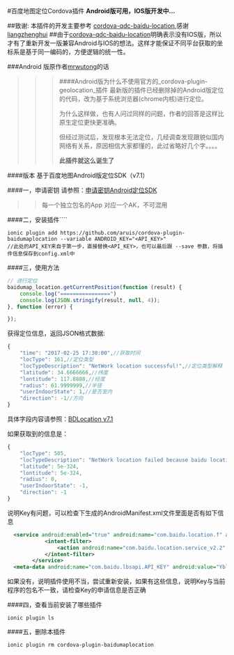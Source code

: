 #百度地图定位Cordova插件
__Android版可用，IOS版开发中...__


##致谢: 本插件的开发主要参考 [cordova-qdc-baidu-location](https://github.com/liangzhenghui/cordova-qdc-baidu-location),感谢[liangzhenghui](https://github.com/liangzhenghui)
##由于[cordova-qdc-baidu-location](https://github.com/liangzhenghui/cordova-qdc-baidu-location)明确表示没有IOS版，所以才有了重新开发一版兼容Android与IOS的想法。这样才能保证不同平台获取的坐标系是基于同一编码的，方便逻辑的统一性。

###Android 版原作者[mrwutong](https://github.com/mrwutong)的话

>>>####Android版为什么不使用官方的_cordova-plugin-geolocation_插件
>>>最新版的插件已经删除掉的Android版定位的代码，改为基于系统浏览器(chrome内核)进行定位。
>>>
>>>为什么这样做，也有人问过同样的问题，作者的回答是这样比原生定位更快更准确。
>>>
>>>但经过测试后，发现根本无法定位，几经调查发现跟貌似国内网络有关系，原因相信大家都懂的，此过省略好几个字。。。。
>>>
>>>__此插件就这么诞生了__

####版本
基于百度地图Android版定位SDK（v7.1）

####一，申请密钥
请参照：[申请密钥Android定位SDK](http://developer.baidu.com/map/index.php?title=android-locsdk/guide/key)

>>每一个独立包名的App 对应一个AK，不可混用

####二，安装插件````

```shell
ionic plugin add https://github.com/aruis/cordova-plugin-baidumaplocation --variable ANDROID_KEY="<API_KEY>"
//此处的API_KEY来自于第一步，直接替换<API_KEY>，也可以最后跟 --save 参数，将插件信息保存到config.xml中
```

####三，使用方法

```javascript
// 进行定位
baidumap_location.getCurrentPosition(function (result) {
    console.log("================")
    console.log(JSON.stringify(result, null, 4));
}, function (error) {

});
```

获得定位信息，返回JSON格式数据:

```javascript
{
    "time": "2017-02-25 17:30:00",//获取时间
    "locType": 161,//定位类型
    "locTypeDescription": "NetWork location successful!",//定位类型解释
    "latitude": 34.6666666,//纬度
    "lontitude": 117.8888,//经度
    "radius": 61.9999999,//半径
    "userIndoorState": 1,//是否室内
    "direction": -1//方向
}
```
具体字段内容请参照：[BDLocation v7.1](http://wiki.lbsyun.baidu.com/cms/androidloc/doc/v7.1/index.html)

如果获取到的信息是：

```javascript
{
    "locType": 505,
    "locTypeDescription": "NetWork location failed because baidu location service check the key is unlegal, please check the key in AndroidManifest.xml !",
    "latitude": 5e-324,
    "lontitude": 5e-324,
    "radius": 0,
    "userIndoorState": -1,
    "direction": -1
}
```

说明Key有问题，可以检查下生成的AndroidManifest.xml文件里面是否有如下信息

```xml
  <service android:enabled="true" android:name="com.baidu.location.f" android:process=":remote">
            <intent-filter>
                <action android:name="com.baidu.location.service_v2.2" />
            </intent-filter>
        </service>
  <meta-data android:name="com.baidu.lbsapi.API_KEY" android:value="Ybl59x5hTw5IOlSjUnUuBsihrb4C1eQQ" />
```

如果没有，说明插件使用不当，尝试重新安装，如果有这些信息，说明Key与当前程序的包名不一致，请检查Key的申请信息是否正确

####四，查看当前安装了哪些插件

```shell
ionic plugin ls
```

####五，删除本插件

```shell
ionic plugin rm cordova-plugin-baidumaplocation
```







